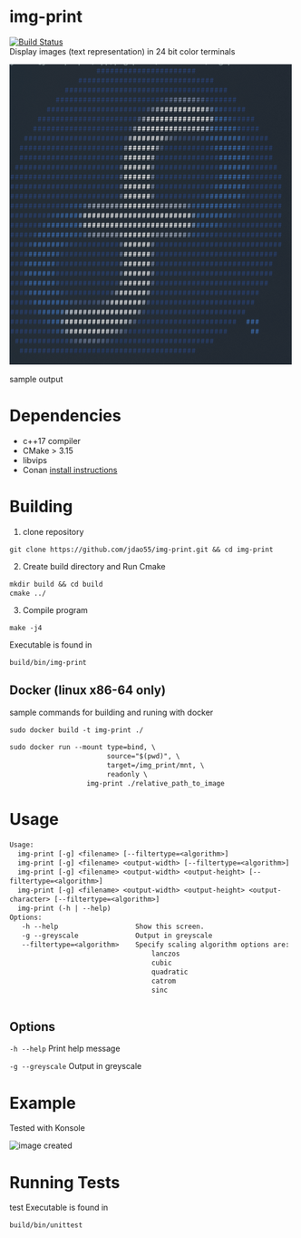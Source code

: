 # img-print
[![Build Status](https://travis-ci.org/jdao55/img-print.svg?branch=libvips-backend)](https://travis-ci.org/jdao55/img-print)   
Display images (text representation) in 24 bit color terminals

 
![image created](sample_ouput.png?raw=true "") 
 
sample output
# Dependencies
- c++17 compiler
- CMake > 3.15
- libvips
- Conan [install instructions](https://docs.conan.io/en/latest/installation.html)

# Building
1. clone repository 
```
git clone https://github.com/jdao55/img-print.git && cd img-print
```
2. Create build directory and Run Cmake
```
mkdir build && cd build
cmake ../ 
```
3. Compile program
```
make -j4
```
Executable is found in 
```
build/bin/img-print
```
## Docker (linux x86-64 only)
sample commands for building and runing with docker
```
sudo docker build -t img-print ./ 
```
```
sudo docker run --mount type=bind, \
                        source="$(pwd)", \
                        target=/img_print/mnt, \
                        readonly \
                   img-print ./relative_path_to_image
```

# Usage 
```
Usage:
  img-print [-g] <filename> [--filtertype=<algorithm>]
  img-print [-g] <filename> <output-width> [--filtertype=<algorithm>]
  img-print [-g] <filename> <output-width> <output-height> [--filtertype=<algorithm>]
  img-print [-g] <filename> <output-width> <output-height> <output-character> [--filtertype=<algorithm>]
  img-print (-h | --help)
Options:
   -h --help                   Show this screen.
   -g --greyscale              Output in greyscale
   --filtertype=<algorithm>    Specify scaling algorithm options are:
                                   lanczos
                                   cubic
                                   quadratic
                                   catrom
                                   sinc
                   
```

## Options
```-h --help```        Print help message 
 
```-g --greyscale```   Output in greyscale
# Example
Tested with Konsole
 
![image created](example.png?raw=true "") 

# Running Tests
test Executable is found in 
```
build/bin/unittest
```
